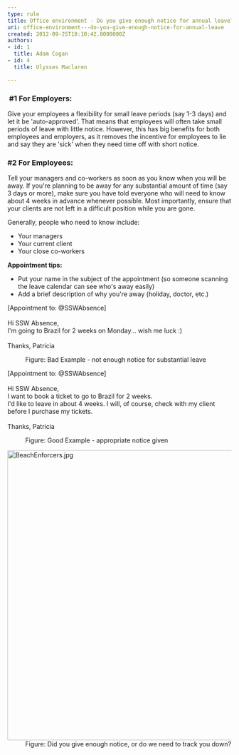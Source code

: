 ```yaml
---
type: rule
title: Office environment - Do you give enough notice for annual leave?
uri: office-environment---do-you-give-enough-notice-for-annual-leave
created: 2012-09-25T18:10:42.0000000Z
authors:
- id: 1
  title: Adam Cogan
- id: 4
  title: Ulysses Maclaren

---
```




<span class='intro'> <h3>​ #1 For Employers&#58;<br></h3><p>Give your employees a flexibility for small leave periods (say 1-3 days) and let it be 'auto-approved'. That means that employees will often take small periods of leave with little notice. However, this has big benefits for both employees and employers, as it removes the incentive for employees to lie and say they are 'sick' when they need time off with short notice.<br></p><h3 class="ssw15-rteElement-H3">#2
               ​​For Employees&#58;<br></h3><p>
               Tell your managers and co-workers as soon as you know when you will be away. If you're planning to be away for any substantial amount of time (say 3 days or more), make sure you have told everyone who will need to know about 4 weeks in advance whenever possible. Most importantly, ensure that your clients are not left in a difficult position while you are gone.
              </p> </span>

<p>Generally, people who need to know include&#58;</p><ul><li>Your managers&#160;<br></li><li>Your current client&#160;<br></li><li>Your close co-workers<br></li></ul><div><p><strong>Appointment tips&#58;</strong></p><ul><li>Put your name in the subject of the appointment (so someone scanning the leave calendar can see who's away easily)<br></li><li>Add a brief description of why you're away (holiday, doctor, etc.) <br></li></ul></div><dl class="badImage"><p class="ssw15-rteElement-GreyBox">[Appointment to&#58; @SSWAbsence]<br><br>Hi SSW Absence,<br>I'm going to Brazil for 2 weeks on Monday... wish me luck &#58;)<br>​<br>Thanks, Patricia<br></p><dd> Figure&#58; Bad Example - not enough notice for substantial leave</dd></dl><dl class="goodImage"><p class="ssw15-rteElement-GreyBox">[Appointment to&#58; @SSWAbsence]<br><br>Hi SSW Absence,<br>I want to book a ticket to go to Brazil for 2 weeks.<br>I'd like to leave in about 4 weeks.&#160;I will, of course, check with my client before I purchase my tickets.<br><br>Thanks, Patricia<br></p><dd>Figure&#58; Good Example - appropriate notice given<br></dd></dl><dl class="image"><dt> <img src="/PublishingImages/BeachEnforcers.jpg" alt="BeachEnforcers.jpg" style="width&#58;650px;" /> </dt><dd>Figure&#58; Did you give enough notice, or do we need to track you down?​<br></dd></dl>



